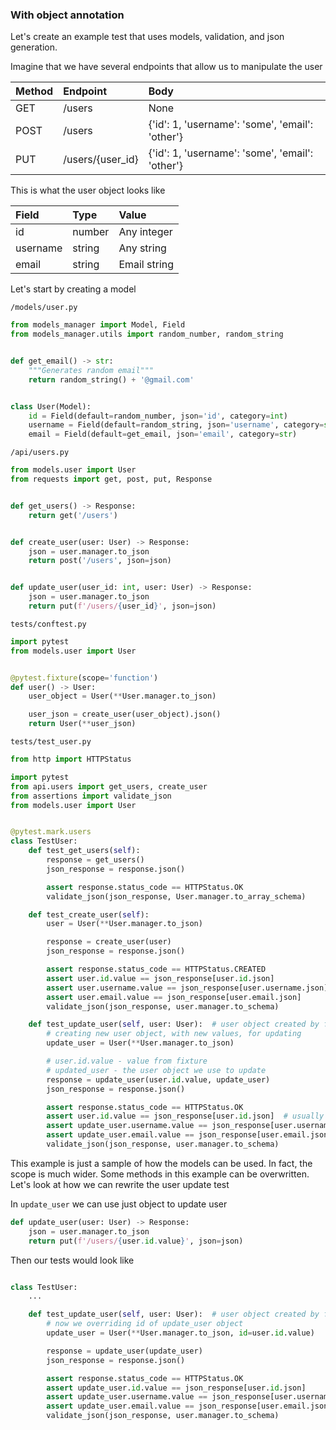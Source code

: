 ### With object annotation

Let's create an example test that uses models, validation, and json generation.

Imagine that we have several endpoints that allow us to manipulate the user

| Method  | Endpoint         | Body   |
| :------ | :--------------- | :----- |
| GET     | /users           | None |
| POST    | /users           | {'id': 1, 'username': 'some', 'email': 'other'} |
| PUT     | /users/{user_id} | {'id': 1, 'username': 'some', 'email': 'other'} |

This is what the user object looks like

| Field    | Type   | Value        |
| :------- | :----- | :----------- |
| id       | number | Any integer  |
| username | string | Any string   |
| email    | string | Email string |

Let's start by creating a model

`/models/user.py`

```python
from models_manager import Model, Field
from models_manager.utils import random_number, random_string


def get_email() -> str:
    """Generates random email"""
    return random_string() + '@gmail.com'


class User(Model):
    id = Field(default=random_number, json='id', category=int)
    username = Field(default=random_string, json='username', category=str)
    email = Field(default=get_email, json='email', category=str)

```

`/api/users.py`

```python
from models.user import User
from requests import get, post, put, Response


def get_users() -> Response:
    return get('/users')


def create_user(user: User) -> Response:
    json = user.manager.to_json
    return post('/users', json=json)


def update_user(user_id: int, user: User) -> Response:
    json = user.manager.to_json
    return put(f'/users/{user_id}', json=json)
```

`tests/conftest.py`

```python
import pytest
from models.user import User


@pytest.fixture(scope='function')
def user() -> User:
    user_object = User(**User.manager.to_json)

    user_json = create_user(user_object).json()
    return User(**user_json)
```

`tests/test_user.py`

```python
from http import HTTPStatus

import pytest
from api.users import get_users, create_user
from assertions import validate_json
from models.user import User


@pytest.mark.users
class TestUser:
    def test_get_users(self):
        response = get_users()
        json_response = response.json()

        assert response.status_code == HTTPStatus.OK
        validate_json(json_response, User.manager.to_array_schema)

    def test_create_user(self):
        user = User(**User.manager.to_json)

        response = create_user(user)
        json_response = response.json()

        assert response.status_code == HTTPStatus.CREATED
        assert user.id.value == json_response[user.id.json]
        assert user.username.value == json_response[user.username.json]
        assert user.email.value == json_response[user.email.json]
        validate_json(json_response, user.manager.to_schema)

    def test_update_user(self, user: User):  # user object created by fixture
        # creating new user object, with new values, for updating
        update_user = User(**User.manager.to_json)

        # user.id.value - value from fixture
        # updated_user - the user object we use to update
        response = update_user(user.id.value, update_user)
        json_response = response.json()

        assert response.status_code == HTTPStatus.OK
        assert user.id.value == json_response[user.id.json]  # usually we not updating ID
        assert update_user.username.value == json_response[user.username.json]
        assert update_user.email.value == json_response[user.email.json]
        validate_json(json_response, user.manager.to_schema)
```

This example is just a sample of how the models can be used. In fact, the scope is much wider. Some methods in this
example can be overwritten. Let's look at how we can rewrite the user update test

In `update_user` we can use just object to update user

```python hl_lines="1 3"
def update_user(user: User) -> Response:
    json = user.manager.to_json
    return put(f'/users/{user.id.value}', json=json)
```

Then our tests would look like

```python hl_lines="4 6 8 12"

class TestUser:
    ...

    def test_update_user(self, user: User):  # user object created by fixture
        # now we overriding id of update_user object
        update_user = User(**User.manager.to_json, id=user.id.value)

        response = update_user(update_user)
        json_response = response.json()

        assert response.status_code == HTTPStatus.OK
        assert update_user.id.value == json_response[user.id.json]
        assert update_user.username.value == json_response[user.username.json]
        assert update_user.email.value == json_response[user.email.json]
        validate_json(json_response, user.manager.to_schema)
```
